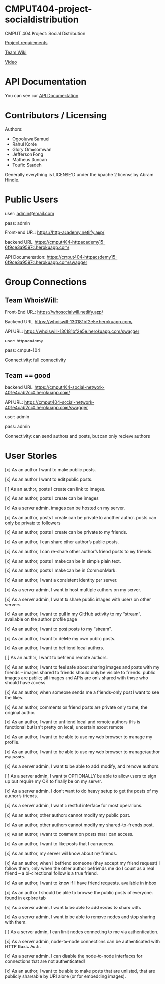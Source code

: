 CMPUT404-project-socialdistribution
===================================

CMPUT 404 Project: Social Distribution

[Project requirements](https://github.com/uofa-cmput404/project-socialdistribution/blob/master/project.org) 

[Team Wiki](https://github.com/uofa-cmput404/404f23project-http-academy/wiki)

[Video](https://drive.google.com/file/d/1IZ7j19jS-3wPFJuJ1_wZ74ck5tbkseHx/view?usp=drive_link)


API Documentation
===================================

You can see our [API Documentation](https://github.com/uofa-cmput404/404f23project-http-academy/wiki/API-Documentation)


Contributors / Licensing
========================

Authors:
    
* Ogooluwa Samuel
* Rahul Korde
* Glory Omosomwan
* Jefferson Fong 
* Matheus Duncan
* Toufic Saadeh

Generally everything is LICENSE'D under the  Apache 2 license by Abram Hindle.

Public Users
==============
user: admin@email.com

pass: admin

Front-end URL: https://http-academy.netlify.app/

backend URL: https://cmput404-httpacademy15-6f9ce3a9597d.herokuapp.com/

API Documentation: https://cmput404-httpacademy15-6f9ce3a9597d.herokuapp.com/swagger


Group Connections
==================

## Team WhoisWill:
Front-End URL: https://whosocialwill.netlify.app/

Backend URL: https://whoiswill-130181bf2e5e.herokuapp.com/

API URL: https://whoiswill-130181bf2e5e.herokuapp.com/swagger

user: httpacademy

pass: cmput-404

Connectivity: full connectivity

## Team == good

backend URL:  https://cmput404-social-network-401e4cab2cc0.herokuapp.com/

API URL:  https://cmput404-social-network-401e4cab2cc0.herokuapp.com/swagger

user: admin    

pass: admin

Connectivity: can send authors and posts, but can only recieve authors


User Stories
=============
[x] As an author I want to make public posts.

[x] As an author I want to edit public posts.

[ ] As an author, posts I create can link to images.

[x] As an author, posts I create can be images.

[x] As a server admin, images can be hosted on my server.

[x] As an author, posts I create can be private to another author. posts can only be private to followers

[x] As an author, posts I create can be private to my friends.

[x] As an author, I can share other author’s public posts.

[x] As an author, I can re-share other author’s friend posts to my friends.

[x] As an author, posts I make can be in simple plain text.

[x] As an author, posts I make can be in CommonMark.

[x] As an author, I want a consistent identity per server.

[x] As a server admin, I want to host multiple authors on my server.

[x] As a server admin, I want to share public images with users on other servers.
 
[x] As an author, I want to pull in my GitHub activity to my “stream”. available on the author profile page
 
[x] As an author, I want to post posts to my “stream”.
 
[x] As an author, I want to delete my own public posts.
 
[x] As an author, I want to befriend local authors.
 
[ ] As an author, I want to befriend remote authors.
 
[x] As an author, I want to feel safe about sharing images and posts with my friends – images shared to friends should only be visible to friends. public images are public; all images and APIs are only shared with those who should have access
 
[x] As an author, when someone sends me a friends-only post I want to see the likes.
 
[x] As an author, comments on friend posts are private only to me, the original author.
 
[x] As an author, I want to unfriend local and remote authors this is functional but isn't pretty on local; uncertain about remote
 
[x] As an author, I want to be able to use my web browser to manage my profile.
 
[x] As an author, I want to be able to use my web browser to manage/author my posts.
 
[x] As a server admin, I want to be able to add, modify, and remove authors.
 
[ ] As a server admin, I want to OPTIONALLY be able to allow users to sign up but require my OK to finally be on my server.
 
[x] As a server admin, I don’t want to do heavy setup to get the posts of my author’s friends.
 
[x] As a server admin, I want a restful interface for most operations.
 
[x] As an author, other authors cannot modify my public post.
 
[x] As an author, other authors cannot modify my shared-to-friends post.
 
[x] As an author, I want to comment on posts that I can access.
 
[x] As an author, I want to like posts that I can access.
 
[x] As an author, my server will know about my friends.
 
[x] As an author, when I befriend someone (they accept my friend request) I follow them, only when the other author befriends me do I count as a real friend – a bi-directional follow is a true friend.
 
[x] As an author, I want to know if I have friend requests. available in inbox
 
[x] As an author I should be able to browse the public posts of everyone. found in explore tab
 
[x] As a server admin, I want to be able to add nodes to share with.
 
[x] As a server admin, I want to be able to remove nodes and stop sharing with them.
 
[ ] As a server admin, I can limit nodes connecting to me via authentication.
 
[x] As a server admin, node-to-node connections can be authenticated with HTTP Basic Auth.
 
[x] As a server admin, I can disable the node-to-node interfaces for connections that are not authenticated!

[x] As an author, I want to be able to make posts that are unlisted, that are publicly shareable by URI alone (or for embedding images).

